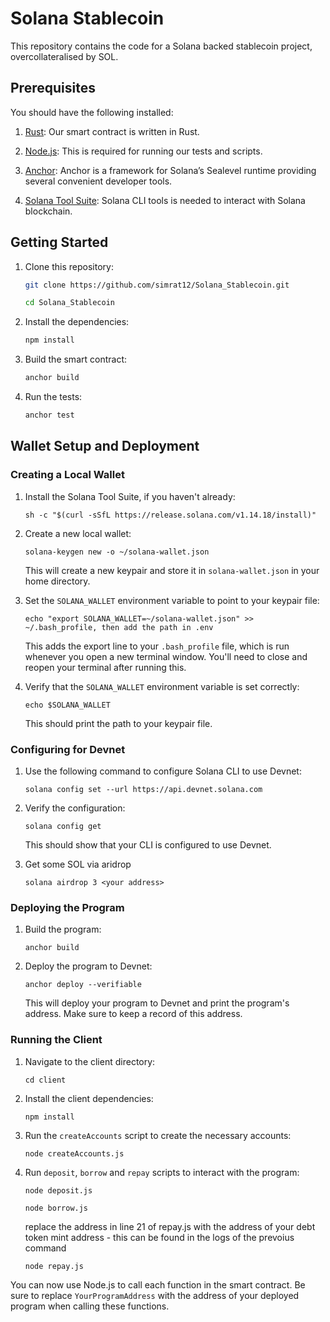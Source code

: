 # Solana Stablecoin

This repository contains the code for a Solana backed stablecoin project, overcollateralised by SOL. 

## Prerequisites

You should have the following installed:

1. [Rust](https://www.rust-lang.org/tools/install): Our smart contract is written in Rust.

2. [Node.js](https://nodejs.org/en/download/): This is required for running our tests and scripts.

3. [Anchor](https://project-serum.github.io/anchor/getting-started/installation.html): Anchor is a framework for Solana’s Sealevel runtime providing several convenient developer tools.

4. [Solana Tool Suite](https://docs.solana.com/cli/install-solana-cli-tools): Solana CLI tools is needed to interact with Solana blockchain.

## Getting Started

1. Clone this repository:
   ```bash
   git clone https://github.com/simrat12/Solana_Stablecoin.git
    ```
    ```bash
   cd Solana_Stablecoin
    ```
2. Install the dependencies:
    ```bash
    npm install
    ```
3. Build the smart contract:
    ```bash
    anchor build
    ```
4. Run the tests:
    ```bash
    anchor test
    ```

## Wallet Setup and Deployment

### Creating a Local Wallet

1. Install the Solana Tool Suite, if you haven't already:

    ```
    sh -c "$(curl -sSfL https://release.solana.com/v1.14.18/install)"
    ```

2. Create a new local wallet:

    ```
    solana-keygen new -o ~/solana-wallet.json
    ```

    This will create a new keypair and store it in `solana-wallet.json` in your home directory.

3. Set the `SOLANA_WALLET` environment variable to point to your keypair file:

    ```
    echo "export SOLANA_WALLET=~/solana-wallet.json" >> ~/.bash_profile, then add the path in .env
    ```

    This adds the export line to your `.bash_profile` file, which is run whenever you open a new terminal window. You'll need to close and reopen your terminal after running this.

4. Verify that the `SOLANA_WALLET` environment variable is set correctly:

    ```
    echo $SOLANA_WALLET
    ```

    This should print the path to your keypair file.

### Configuring for Devnet

1. Use the following command to configure Solana CLI to use Devnet:

    ```
    solana config set --url https://api.devnet.solana.com
    ```

2. Verify the configuration:

    ```
    solana config get
    ```

    This should show that your CLI is configured to use Devnet.

5. Get some SOL via aridrop

    ```
    solana airdrop 3 <your address>
    ```

### Deploying the Program

1. Build the program:

    ```
    anchor build
    ```

2. Deploy the program to Devnet:

    ```
    anchor deploy --verifiable
    ```

    This will deploy your program to Devnet and print the program's address. Make sure to keep a record of this address.

### Running the Client

1. Navigate to the client directory:

    ```
    cd client
    ```

2. Install the client dependencies:

    ```
    npm install
    ```

3. Run the `createAccounts` script to create the necessary accounts:

    ```
    node createAccounts.js
    ```

4. Run `deposit`, `borrow` and `repay` scripts to interact with the program:

    ```
    node deposit.js
    ```
    ```
    node borrow.js
    ```

    replace the address in line 21 of repay.js with the address of your debt token mint address - this can be found in the logs of the prevoius command
    ```
    node repay.js
    ```


You can now use Node.js to call each function in the smart contract. Be sure to replace `YourProgramAddress` with the address of your deployed program when calling these functions.
